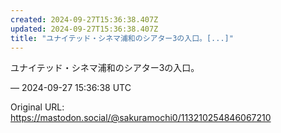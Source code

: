 ```yaml
---
created: 2024-09-27T15:36:38.407Z
updated: 2024-09-27T15:36:38.407Z
title: "ユナイテッド・シネマ浦和のシアター3の入口。[...]"
---
```


<p>ユナイテッド・シネマ浦和のシアター3の入口。</p>

&mdash; 2024-09-27 15:36:38 UTC

Original URL: https://mastodon.social/@sakuramochi0/113210254846067210
